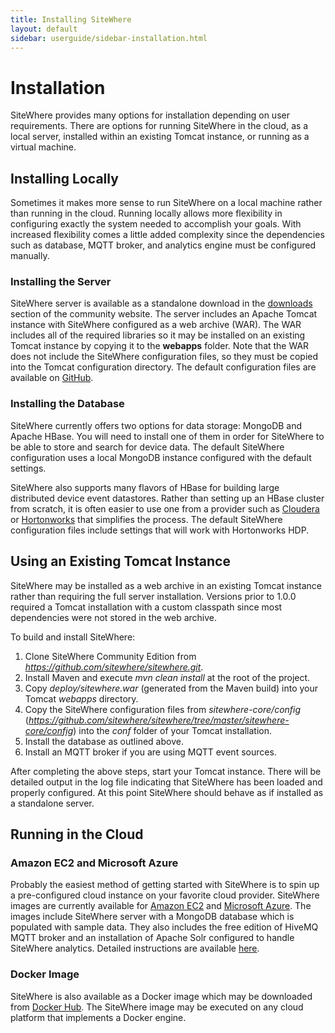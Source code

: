 ```yaml
---
title: Installing SiteWhere
layout: default
sidebar: userguide/sidebar-installation.html
---
```


# Installation
SiteWhere provides many options for installation depending on user requirements. There are options
for running SiteWhere in the cloud, as a local server, installed within an existing Tomcat instance,
or running as a virtual machine.

## Installing Locally
Sometimes it makes more sense to run SiteWhere on a local machine rather than running in the cloud.
Running locally allows more flexibility in configuring exactly the system needed to accomplish 
your goals. With increased flexibility comes a little added complexity since the dependencies
such as database, MQTT broker, and analytics engine must be configured manually.

### Installing the Server
SiteWhere server is available as a standalone download in the [downloads](http://www.sitewhere.org/downloads)
section of the community website. The server includes an Apache Tomcat instance with SiteWhere
configured as a web archive (WAR). The WAR includes all of the required libraries so it may be
installed on an existing Tomcat instance by copying it to the **webapps** folder. Note
that the WAR does not include the SiteWhere configuration files, so they must be copied into the
Tomcat configuration directory. The default configuration files are available on
[GitHub](https://github.com/sitewhere/sitewhere/tree/master/sitewhere-core/config).

### Installing the Database
SiteWhere currently offers two options for data storage: MongoDB and Apache HBase. You will need to install
one of them in order for SiteWhere to be able to store and search for device data. The default 
SiteWhere configuration uses a local MongoDB instance configured with the default settings. 

SiteWhere also supports many flavors of HBase for building large distributed device event datastores.
Rather than setting up an HBase cluster from scratch, it is often easier to use one from a provider such
as [Cloudera](http://www.cloudera.com) or [Hortonworks](http://hortonworks.com/) that simplifies the process.
The default SiteWhere configuration files include settings that will work with Hortonworks HDP.

## Using an Existing Tomcat Instance
SiteWhere may be installed as a web archive in an existing Tomcat instance rather than 
requiring the full server installation. Versions prior to 1.0.0 required a Tomcat 
installation with a custom classpath since most dependencies were not stored in the
web archive.

To build and install SiteWhere:

1. Clone SiteWhere Community Edition from *https://github.com/sitewhere/sitewhere.git*.
2. Install Maven and execute *mvn clean install* at the root of the project.
3. Copy *deploy/sitewhere.war* (generated from the Maven build) into your Tomcat *webapps* directory.
4. Copy the SiteWhere configuration files from *sitewhere-core/config*
   (*https://github.com/sitewhere/sitewhere/tree/master/sitewhere-core/config*) 
   into the *conf* folder of your Tomcat installation.
5. Install the database as outlined above.
6. Install an MQTT broker if you are using MQTT event sources.

After completing the above steps, start your Tomcat instance. There will be detailed output in the log file indicating
that SiteWhere has been loaded and properly configured. At this point SiteWhere should behave as if installed as a 
standalone server.

## Running in the Cloud

### Amazon EC2 and Microsoft Azure
Probably the easiest method of getting started with SiteWhere is to spin up a pre-configured cloud 
instance on your favorite cloud provider. SiteWhere images are currently available for 
[Amazon EC2](http://aws.amazon.com/ec2/) and [Microsoft Azure](http://azure.microsoft.com/en-us/).
The images include SiteWhere server with a MongoDB database which is populated with sample data. 
They also includes the free edition of HiveMQ MQTT broker and an installation of Apache Solr
configured to handle SiteWhere analytics. Detailed instructions are available
[here](../cloud.html).

### Docker Image
SiteWhere is also available as a Docker image which may be downloaded from
[Docker Hub](https://registry.hub.docker.com/u/sitewhere/sitewhere/). The SiteWhere image
may be executed on any cloud platform that implements a Docker engine.
